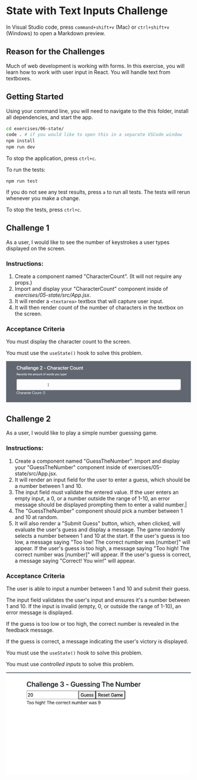 # State with Text Inputs Challenge

In Visual Studio code, press `command+shift+v` (Mac) or `ctrl+shift+v` (Windows) to open a Markdown preview.

## Reason for the Challenges

Much of web development is working with forms. In this exercise, you will learn how to work with user input in React. You will handle text from textboxes.

## Getting Started

Using your command line, you will need to navigate to the this folder, install all dependencies, and start the app.

```bash
cd exercises/06-state/
code . # if you would like to open this in a separate VSCode window
npm install
npm run dev
```

To stop the application, press `ctrl+c`.

To run the tests:

```shell
npm run test
```

If you do not see any test results, press `a` to run all tests. The tests will rerun whenever you make a change.

To stop the tests, press `ctrl+c`.

## Challenge 1

As a user, I would like to see the number of keystrokes a user types displayed on the screen.

### Instructions:

1. Create a component named "CharacterCount". (It will not require any props.)
2. Import and display your "CharacterCount" component inside of _exercises/05-state/src/App.jsx_.
3. It will render a `<textarea>` textbox that will capture user input.
4. It will then render count of the number of characters in the textbox on the screen.

### Acceptance Criteria

You must display the character count to the screen.

You must use the `useState()` hook to solve this problem.

![](character-count.gif)

## Challenge 2

As a user, I would like to play a simple number guessing game.

### Instructions:

1. Create a component named "GuessTheNumber". Import and display your "GuessTheNumber" component inside of exercises/05-state/src/App.jsx.
2. It will render an input field for the user to enter a guess, which should be a number between 1 and 10.
3. The input field must validate the entered value. If the user enters an empty input, a 0, or a number outside the range of 1-10, an error message should be displayed prompting them to enter a valid number.|
4. The "GuessTheNumber" component should pick a number between 1 and 10 at random.
5. It will also render a "Submit Guess" button, which, when clicked, will evaluate the user's guess and display a message. The game randomly selects a number between 1 and 10 at the start. If the user's guess is too low, a message saying "Too low! The correct number was [number]" will appear. If the user's guess is too high, a message saying "Too high! The correct number was [number]" will appear. If the user's guess is correct, a message saying "Correct! You win!" will appear.

### Acceptance Criteria

The user is able to input a number between 1 and 10 and submit their guess.

The input field validates the user's input and ensures it's a number between 1 and 10. If the input is invalid (empty, 0, or outside the range of 1-10), an error message is displayed.

If the guess is too low or too high, the correct number is revealed in the feedback message.

If the guess is correct, a message indicating the user's victory is displayed.

You must use the `useState()` hook to solve this problem.

You must use _controlled inputs_ to solve this problem.

![](GuessTheNumber.png)
